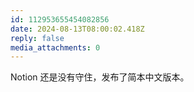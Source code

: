 ```yaml
---
id: 112953655454082856
date: 2024-08-13T08:00:02.418Z
reply: false
media_attachments: 0
---
```


Notion 还是没有守住，发布了简本中文版本。

